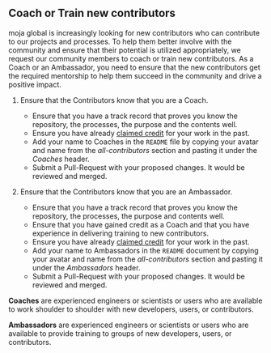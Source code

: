 ## Coach or Train new contributors

moja global is increasingly looking for new contributors who can contribute to our projects and processes. To help them better involve with the community and ensure that their potential is utilized appropriately, we request our community members to coach or train new contributors. As a Coach or an Ambassador, you need to ensure that the new contributors get the required mentorship to help them succeed in the community and drive a positive impact.

1.  Ensure that the Contributors know that you are a Coach.

    -   Ensure that you have a track record that proves you know the repository, the processes, the purpose and the contents well. 
    -   Ensure you have already [claimed credit](https://github.com/moja-global/About-moja-global/blob/master/Contributing/How-to-Get-Credit-for-Your-Contribution.md) for your work in the past.
    -   Add your name to Coaches in the `README` file by copying your avatar and name from the *all-contributors* section and pasting it under the *Coaches* header.
    -   Submit a Pull-Request with your proposed changes. It would be reviewed and merged.

2.  Ensure that the Contributors know that you are an Ambassador.
    -   Ensure that you have a track record that proves you know the repository, the processes, the purpose and contents well.
    -   Ensure that you have gained credit as a Coach and that you have experience in delivering training to new contributors.
    -   Ensure you have already [claimed credit](https://github.com/moja-global/About-moja-global/blob/master/Contributing/How-to-Get-Credit-for-Your-Contribution.md) for your work in the past. 
    -   Add your name to Ambassadors in the `README` document by copying your avatar and name from the *all-contributors* section and pasting it under the *Ambassadors* header.
    -   Submit a Pull-Request with your proposed changes. It would be reviewed and merged.

**Coaches** are experienced engineers or scientists or users who are available to work shoulder to shoulder with new developers, users, or contributors.

**Ambassadors** are experienced engineers or scientists or users who are available to provide training to groups of new developers, users, or contributors.
